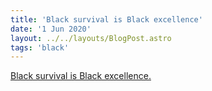 ```yaml
---
title: 'Black survival is Black excellence'
date: '1 Jun 2020'
layout: ../../layouts/BlogPost.astro
tags: 'black'
---
```


[Black survival is Black excellence.](/wiki/black/)
